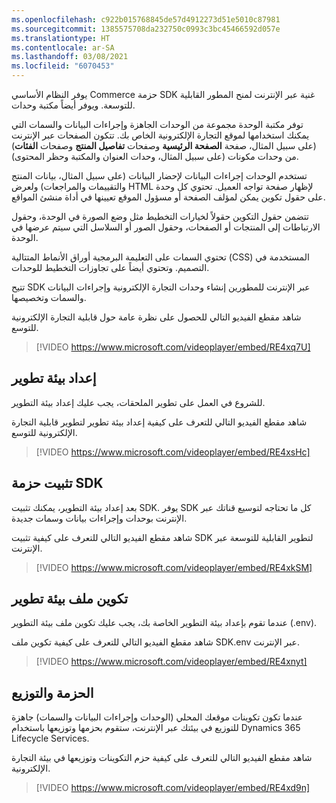 ```yaml
---
ms.openlocfilehash: c922b015768845de57d4912273d51e5010c87981
ms.sourcegitcommit: 1385575708da232750c0993c3bc45466592d057e
ms.translationtype: HT
ms.contentlocale: ar-SA
ms.lasthandoff: 03/08/2021
ms.locfileid: "6070453"
---
```

يوفر النظام الأساسي Commerce حزمة SDK غنية عبر الإنترنت لمنح المطور القابلية للتوسعة. ويوفر أيضاً مكتبة وحدات. 

توفر مكتبة الوحدة مجموعة من الوحدات الجاهزة وإجراءات البيانات والسمات التي يمكنك استخدامها لموقع التجارة الإلكترونية الخاص بك. تتكون الصفحات عبر الإنترنت (على سبيل المثال، صفحة **الصفحة الرئيسية** وصفحات **تفاصيل المنتج** وصفحات **الفئات**) من وحدات مكونات (على سبيل المثال، وحدات العنوان والمكتبة وحظر المحتوى). 

تستخدم الوحدات إجراءات البيانات لإحضار البيانات (على سبيل المثال، بيانات المنتج والتقييمات والمراجعات) ولعرض HTML لإظهار صفحة تواجه العميل. تحتوي كل وحدة على حقول تكوين يمكن لمؤلف الصفحة أو مسؤول الموقع تعيينها في أداة منشئ المواقع. 

تتضمن حقول التكوين حقولاً لخيارات التخطيط مثل وضع الصورة في الوحدة، وحقول الارتباطات إلى المنتجات أو الصفحات، وحقول الصور أو السلاسل التي سيتم عرضها في الوحدة. 

تحتوي السمات على التعليمة البرمجية أوراق الأنماط المتتالية (CSS) المستخدمة في التصميم. وتحتوي أيضاً على تجاوزات التخطيط للوحدات. 

تتيح SDK عبر الإنترنت للمطورين إنشاء وحدات التجارة الإلكترونية وإجراءات البيانات والسمات وتخصيصها.

شاهد مقطع الفيديو التالي للحصول على نظرة عامة حول قابلية التجارة الإلكترونية للتوسع.

> [!VIDEO https://www.microsoft.com/videoplayer/embed/RE4xq7U]


## <a name="set-up-a-development-environment"></a>إعداد بيئة تطوير

للشروع في العمل على تطوير الملحقات، يجب عليك إعداد بيئة التطوير. 

شاهد مقطع الفيديو التالي للتعرف على كيفية إعداد بيئة تطوير لتطوير قابلية التجارة الإلكترونية للتوسع. 

 > [!VIDEO https://www.microsoft.com/videoplayer/embed/RE4xsHc]

## <a name="install-the-sdk"></a>تثبيت حزمة SDK

بعد إعداد بيئة التطوير، يمكنك تثبيت SDK. يوفر SDK كل ما تحتاجه لتوسيع قناتك عبر الإنترنت بوحدات وإجراءات بيانات وسمات جديدة.

شاهد مقطع الفيديو التالي للتعرف على كيفية تثبيت SDK لتطوير القابلية للتوسعة عبر الإنترنت.

> [!VIDEO https://www.microsoft.com/videoplayer/embed/RE4xkSM]

## <a name="configure-a-development-environment-file"></a>تكوين ملف بيئة تطوير

عندما تقوم بإعداد بيئة التطوير الخاصة بك، يجب عليك تكوين ملف بيئة التطوير (.env).  

شاهد مقطع الفيديو التالي للتعرف على كيفية تكوين ملف SDK.env عبر الإنترنت.  

> [!VIDEO https://www.microsoft.com/videoplayer/embed/RE4xnyt]

## <a name="package-and-deploy"></a>الحزمة والتوزيع

عندما تكون تكوينات موقعك المحلي (الوحدات وإجراءات البيانات والسمات) جاهزة للتوزيع في بيئتك عبر الإنترنت، ستقوم بحزمها وتوزيعها باستخدام Dynamics 365 Lifecycle Services.

شاهد مقطع الفيديو التالي للتعرف على كيفية حزم التكوينات وتوزيعها في بيئة التجارة الإلكترونية.

> [!VIDEO https://www.microsoft.com/videoplayer/embed/RE4xd9n]


